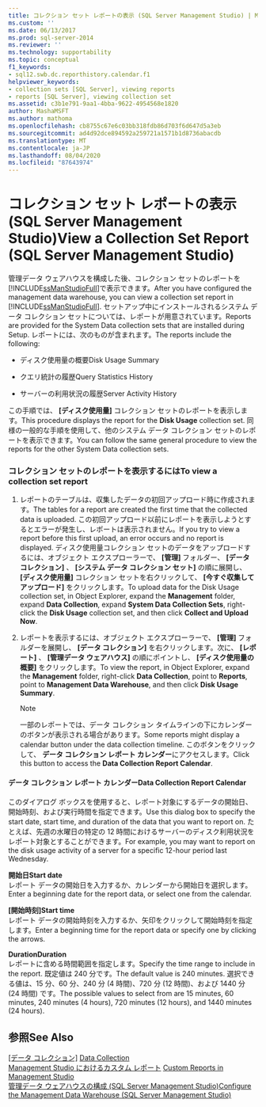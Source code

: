 ```yaml
---
title: コレクション セット レポートの表示 (SQL Server Management Studio) | Microsoft Docs
ms.custom: ''
ms.date: 06/13/2017
ms.prod: sql-server-2014
ms.reviewer: ''
ms.technology: supportability
ms.topic: conceptual
f1_keywords:
- sql12.swb.dc.reporthistory.calendar.f1
helpviewer_keywords:
- collection sets [SQL Server], viewing reports
- reports [SQL Server], viewing collection set
ms.assetid: c3b1e791-9aa1-4bba-9622-4954568e1820
author: MashaMSFT
ms.author: mathoma
ms.openlocfilehash: cb8755c67e6c03bb318fdb86d703f6d647d5a3eb
ms.sourcegitcommit: ad4d92dce894592a259721a1571b1d8736abacdb
ms.translationtype: MT
ms.contentlocale: ja-JP
ms.lasthandoff: 08/04/2020
ms.locfileid: "87643974"
---
```

# <a name="view-a-collection-set-report-sql-server-management-studio"></a><span data-ttu-id="153c7-102">コレクション セット レポートの表示 (SQL Server Management Studio)</span><span class="sxs-lookup"><span data-stu-id="153c7-102">View a Collection Set Report (SQL Server Management Studio)</span></span>
  <span data-ttu-id="153c7-103">管理データ ウェアハウスを構成した後、コレクション セットのレポートを [!INCLUDE[ssManStudioFull](../../includes/ssmanstudiofull-md.md)]で表示できます。</span><span class="sxs-lookup"><span data-stu-id="153c7-103">After you have configured the management data warehouse, you can view a collection set report in [!INCLUDE[ssManStudioFull](../../includes/ssmanstudiofull-md.md)].</span></span> <span data-ttu-id="153c7-104">セットアップ中にインストールされるシステム データ コレクション セットについては、レポートが用意されています。</span><span class="sxs-lookup"><span data-stu-id="153c7-104">Reports are provided for the System Data collection sets that are installed during Setup.</span></span> <span data-ttu-id="153c7-105">レポートには、次のものが含まれます。</span><span class="sxs-lookup"><span data-stu-id="153c7-105">The reports include the following:</span></span>  
  
-   <span data-ttu-id="153c7-106">ディスク使用量の概要</span><span class="sxs-lookup"><span data-stu-id="153c7-106">Disk Usage Summary</span></span>  
  
-   <span data-ttu-id="153c7-107">クエリ統計の履歴</span><span class="sxs-lookup"><span data-stu-id="153c7-107">Query Statistics History</span></span>  
  
-   <span data-ttu-id="153c7-108">サーバーの利用状況の履歴</span><span class="sxs-lookup"><span data-stu-id="153c7-108">Server Activity History</span></span>  
  
 <span data-ttu-id="153c7-109">この手順では、 **[ディスク使用量]** コレクション セットのレポートを表示します。</span><span class="sxs-lookup"><span data-stu-id="153c7-109">This procedure displays the report for the **Disk Usage** collection set.</span></span> <span data-ttu-id="153c7-110">同様の一般的な手順を使用して、他のシステム データ コレクション セットのレポートを表示できます。</span><span class="sxs-lookup"><span data-stu-id="153c7-110">You can follow the same general procedure to view the reports for the other System Data collection sets.</span></span>  
  
### <a name="to-view-a-collection-set-report"></a><span data-ttu-id="153c7-111">コレクション セットのレポートを表示するには</span><span class="sxs-lookup"><span data-stu-id="153c7-111">To view a collection set report</span></span>  
  
1.  <span data-ttu-id="153c7-112">レポートのテーブルは、収集したデータの初回アップロード時に作成されます。</span><span class="sxs-lookup"><span data-stu-id="153c7-112">The tables for a report are created the first time that the collected data is uploaded.</span></span> <span data-ttu-id="153c7-113">この初回アップロード以前にレポートを表示しようとするとエラーが発生し、レポートは表示されません。</span><span class="sxs-lookup"><span data-stu-id="153c7-113">If you try to view a report before this first upload, an error occurs and no report is displayed.</span></span> <span data-ttu-id="153c7-114">ディスク使用量コレクション セットのデータをアップロードするには、オブジェクト エクスプローラーで、 **[管理]** フォルダー、 **[データ コレクション]** 、 **[システム データ コレクション セット]** の順に展開し、 **[ディスク使用量]** コレクション セットを右クリックして、 **[今すぐ収集してアップロード]** をクリックします。</span><span class="sxs-lookup"><span data-stu-id="153c7-114">To upload data for the Disk Usage collection set, in Object Explorer, expand the **Management** folder, expand **Data Collection**, expand **System Data Collection Sets**, right-click the **Disk Usage** collection set, and then click **Collect and Upload Now**.</span></span>  
  
2.  <span data-ttu-id="153c7-115">レポートを表示するには、オブジェクト エクスプローラーで、 **[管理]** フォルダーを展開し、 **[データ コレクション]** を右クリックします。次に、 **[レポート]** 、 **[管理データ ウェアハウス]** の順にポイントし、 **[ディスク使用量の概要]** をクリックします。</span><span class="sxs-lookup"><span data-stu-id="153c7-115">To view the report, in Object Explorer, expand the **Management** folder, right-click **Data Collection**, point to **Reports**, point to **Management Data Warehouse**, and then click **Disk Usage Summary**.</span></span>  
  
    > [!NOTE]  
    >  <span data-ttu-id="153c7-116">一部のレポートでは、データ コレクション タイムラインの下にカレンダーのボタンが表示される場合があります。</span><span class="sxs-lookup"><span data-stu-id="153c7-116">Some reports might display a calendar button under the data collection timeline.</span></span> <span data-ttu-id="153c7-117">このボタンをクリックして、 **データ コレクション レポート カレンダー**にアクセスします。</span><span class="sxs-lookup"><span data-stu-id="153c7-117">Click this button to access the **Data Collection Report Calendar**.</span></span>  
  
#### <a name="data-collection-report-calendar"></a><span data-ttu-id="153c7-118">データ コレクション レポート カレンダー</span><span class="sxs-lookup"><span data-stu-id="153c7-118">Data Collection Report Calendar</span></span>  
 <span data-ttu-id="153c7-119">このダイアログ ボックスを使用すると、レポート対象にするデータの開始日、開始時刻、および実行時間を指定できます。</span><span class="sxs-lookup"><span data-stu-id="153c7-119">Use this dialog box to specify the start date, start time, and duration of the data that you want to report on.</span></span> <span data-ttu-id="153c7-120">たとえば、先週の水曜日の特定の 12 時間におけるサーバーのディスク利用状況をレポート対象とすることができます。</span><span class="sxs-lookup"><span data-stu-id="153c7-120">For example, you may want to report on the disk usage activity of a server for a specific 12-hour period last Wednesday.</span></span>  
  
 <span data-ttu-id="153c7-121">**開始日**</span><span class="sxs-lookup"><span data-stu-id="153c7-121">**Start date**</span></span>  
 <span data-ttu-id="153c7-122">レポート データの開始日を入力するか、カレンダーから開始日を選択します。</span><span class="sxs-lookup"><span data-stu-id="153c7-122">Enter a beginning date for the report data, or select one from the calendar.</span></span>  
  
 <span data-ttu-id="153c7-123">**[開始時刻]**</span><span class="sxs-lookup"><span data-stu-id="153c7-123">**Start time**</span></span>  
 <span data-ttu-id="153c7-124">レポート データの開始時刻を入力するか、矢印をクリックして開始時刻を指定します。</span><span class="sxs-lookup"><span data-stu-id="153c7-124">Enter a beginning time for the report data or specify one by clicking the arrows.</span></span>  
  
 <span data-ttu-id="153c7-125">**Duration**</span><span class="sxs-lookup"><span data-stu-id="153c7-125">**Duration**</span></span>  
 <span data-ttu-id="153c7-126">レポートに含める時間範囲を指定します。</span><span class="sxs-lookup"><span data-stu-id="153c7-126">Specify the time range to include in the report.</span></span> <span data-ttu-id="153c7-127">既定値は 240 分です。</span><span class="sxs-lookup"><span data-stu-id="153c7-127">The default value is 240 minutes.</span></span> <span data-ttu-id="153c7-128">選択できる値は、15 分、60 分、240 分 (4 時間)、720 分 (12 時間)、および 1440 分 (24 時間) です。</span><span class="sxs-lookup"><span data-stu-id="153c7-128">The possible values to select from are 15 minutes, 60 minutes, 240 minutes (4 hours), 720 minutes (12 hours), and 1440 minutes (24 hours).</span></span>  
  
## <a name="see-also"></a><span data-ttu-id="153c7-129">参照</span><span class="sxs-lookup"><span data-stu-id="153c7-129">See Also</span></span>  
 <span data-ttu-id="153c7-130">[[データ コレクション]](data-collection.md) </span><span class="sxs-lookup"><span data-stu-id="153c7-130">[Data Collection](data-collection.md) </span></span>  
 <span data-ttu-id="153c7-131">[Management Studio におけるカスタム レポート](../../ssms/object/custom-reports-in-management-studio.md) </span><span class="sxs-lookup"><span data-stu-id="153c7-131">[Custom Reports in Management Studio](../../ssms/object/custom-reports-in-management-studio.md) </span></span>  
 [<span data-ttu-id="153c7-132">管理データ ウェアハウスの構成 &#40;SQL Server Management Studio&#41;</span><span class="sxs-lookup"><span data-stu-id="153c7-132">Configure the Management Data Warehouse &#40;SQL Server Management Studio&#41;</span></span>](configure-the-management-data-warehouse-sql-server-management-studio.md)  
  
  
